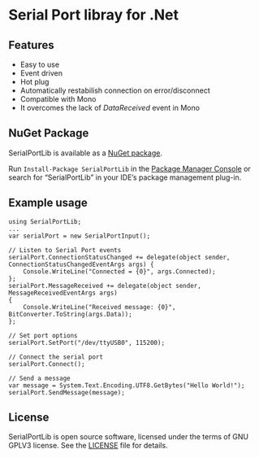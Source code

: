 ﻿# Serial Port libray for .Net

## Features

- Easy to use
- Event driven
- Hot plug
- Automatically restabilish connection on error/disconnect
- Compatible with Mono
- It overcomes the lack of *DataReceived* event in Mono

## NuGet Package

SerialPortLib  is available as a [NuGet package](https://www.nuget.org/packages/SerialPortLib).

Run `Install-Package SerialPortLib` in the [Package Manager Console](http://docs.nuget.org/docs/start-here/using-the-package-manager-console) or search for “SerialPortLib” in your IDE’s package management plug-in.

## Example usage

    using SerialPortLib;
    ...
    var serialPort = new SerialPortInput();

    // Listen to Serial Port events
    serialPort.ConnectionStatusChanged += delegate(object sender, ConnectionStatusChangedEventArgs args) {
        Console.WriteLine("Connected = {0}", args.Connected);
    };
    serialPort.MessageReceived += delegate(object sender, MessageReceivedEventArgs args)
    {
        Console.WriteLine("Received message: {0}", BitConverter.ToString(args.Data));
    };

    // Set port options
    serialPort.SetPort("/dev/ttyUSB0", 115200);

    // Connect the serial port
    serialPort.Connect();

    // Send a message
    var message = System.Text.Encoding.UTF8.GetBytes("Hello World!");
    serialPort.SendMessage(message);


## License

SerialPortLib is open source software, licensed under the terms of GNU GPLV3 license. See the [LICENSE](LICENSE) file for details.
